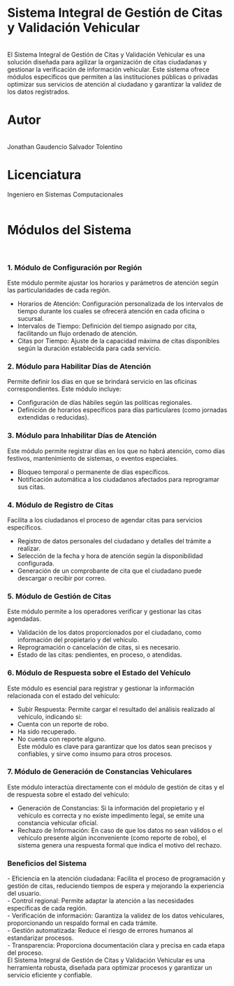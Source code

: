 <h1>Sistema Integral de Gestión de Citas y Validación Vehicular</h1><br>
El Sistema Integral de Gestión de Citas y Validación Vehicular es una solución diseñada para agilizar la organización de citas ciudadanas y gestionar la verificación de información vehicular. Este sistema ofrece módulos específicos que permiten a las instituciones públicas o privadas optimizar sus servicios de atención al ciudadano y garantizar la validez de los datos registrados.

<h1>Autor</h1><br>
Jonathan Gaudencio Salvador Tolentino<br>
<h1>Licenciatura</h1>
Ingeniero en Sistemas Computacionales<br>

<br>
<h1>Módulos del Sistema</h1><br>
<h3>1. Módulo de Configuración por Región</h3>
Este módulo permite ajustar los horarios y parámetros de atención según las particularidades de cada región.

* Horarios de Atención: Configuración personalizada de los intervalos de tiempo durante los cuales se ofrecerá atención en cada oficina o sucursal.
* Intervalos de Tiempo: Definición del tiempo asignado por cita, facilitando un flujo ordenado de atención.
* Citas por Tiempo: Ajuste de la capacidad máxima de citas disponibles según la duración establecida para cada servicio.
<h3>2. Módulo para Habilitar Días de Atención</h3>
Permite definir los días en que se brindará servicio en las oficinas correspondientes. Este módulo incluye:

* Configuración de días hábiles según las políticas regionales.
* Definición de horarios específicos para días particulares (como jornadas extendidas o reducidas).
<h3>3. Módulo para Inhabilitar Días de Atención</h3>
Este módulo permite registrar días en los que no habrá atención, como días festivos, mantenimiento de sistemas, o eventos especiales.

* Bloqueo temporal o permanente de días específicos.
* Notificación automática a los ciudadanos afectados para reprogramar sus citas.
<h3>4. Módulo de Registro de Citas</h3>
Facilita a los ciudadanos el proceso de agendar citas para servicios específicos.

* Registro de datos personales del ciudadano y detalles del trámite a realizar.
* Selección de la fecha y hora de atención según la disponibilidad configurada.
* Generación de un comprobante de cita que el ciudadano puede descargar o recibir por correo.
<h3>5. Módulo de Gestión de Citas</h3>
Este módulo permite a los operadores verificar y gestionar las citas agendadas.

* Validación de los datos proporcionados por el ciudadano, como información del propietario y del vehículo.
* Reprogramación o cancelación de citas, si es necesario.
* Estado de las citas: pendientes, en proceso, o atendidas.
<h3>6. Módulo de Respuesta sobre el Estado del Vehículo</h3>
Este módulo es esencial para registrar y gestionar la información relacionada con el estado del vehículo:

* Subir Respuesta: Permite cargar el resultado del análisis realizado al vehículo, indicando si:
* Cuenta con un reporte de robo.
* Ha sido recuperado.
* No cuenta con reporte alguno.<br>
Este módulo es clave para garantizar que los datos sean precisos y confiables, y sirve como insumo para otros procesos.
<h3>7. Módulo de Generación de Constancias Vehiculares</h3>
Este módulo interactúa directamente con el módulo de gestión de citas y el de respuesta sobre el estado del vehículo:

* Generación de Constancias: Si la información del propietario y el vehículo es correcta y no existe impedimento legal, se emite una constancia vehicular oficial.
* Rechazo de Información: En caso de que los datos no sean válidos o el vehículo presente algún inconveniente (como reporte de robo), el sistema genera una respuesta formal que indica el motivo del rechazo.<br>

<h3>Beneficios del Sistema</h3>
- Eficiencia en la atención ciudadana: Facilita el proceso de programación y gestión de citas, reduciendo tiempos de espera y mejorando la experiencia del usuario.<br>
- Control regional: Permite adaptar la atención a las necesidades específicas de cada región.<br>
- Verificación de información: Garantiza la validez de los datos vehiculares, proporcionando un respaldo formal en cada trámite.<br>
- Gestión automatizada: Reduce el riesgo de errores humanos al estandarizar procesos.<br>
- Transparencia: Proporciona documentación clara y precisa en cada etapa del proceso.<br>
El Sistema Integral de Gestión de Citas y Validación Vehicular es una herramienta robusta, diseñada para optimizar procesos y garantizar un servicio eficiente y confiable.
